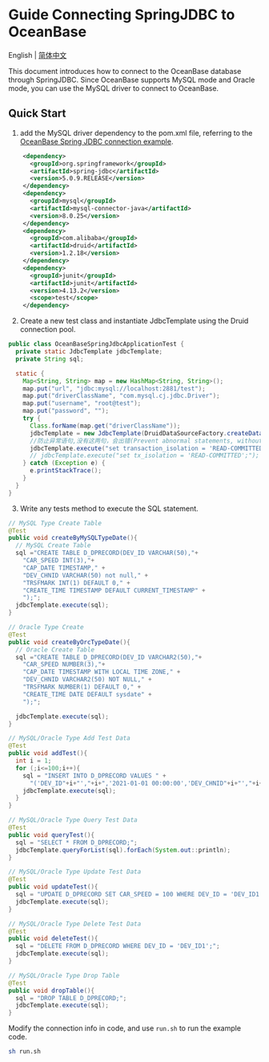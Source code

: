 # Guide Connecting SpringJDBC to OceanBase
English | [简体中文](README-CN.md)

This document introduces how to connect to the OceanBase database through SpringJDBC.
Since OceanBase supports MySQL mode and Oracle mode, you can use the MySQL driver to connect to OceanBase.

## Quick Start

1. add the MySQL driver dependency to the pom.xml file, referring to the [OceanBase Spring JDBC connection example](https://www.oceanbase.com/docs/community-observer-cn-10000000000900916).

```xml
    <dependency>
      <groupId>org.springframework</groupId>
      <artifactId>spring-jdbc</artifactId>
      <version>5.0.9.RELEASE</version>
    </dependency>
    <dependency>
      <groupId>mysql</groupId>
      <artifactId>mysql-connector-java</artifactId>
      <version>8.0.25</version>
    </dependency>
    <dependency>
      <groupId>com.alibaba</groupId>
      <artifactId>druid</artifactId>
      <version>1.2.18</version>
    </dependency>
    <dependency>
      <groupId>junit</groupId>
      <artifactId>junit</artifactId>
      <version>4.13.2</version>
      <scope>test</scope>
    </dependency>
```

2. Create a new test class and instantiate JdbcTemplate using the Druid connection pool.

```java
public class OceanBaseSpringJdbcApplicationTest {
  private static JdbcTemplate jdbcTemplate;
  private String sql;

  static {
    Map<String, String> map = new HashMap<String, String>();
    map.put("url", "jdbc:mysql://localhost:2881/test");
    map.put("driverClassName", "com.mysql.cj.jdbc.Driver");
    map.put("username", "root@test");
    map.put("password", "");
    try {
      Class.forName(map.get("driverClassName"));
      jdbcTemplate = new JdbcTemplate(DruidDataSourceFactory.createDataSource(map));
      //防止异常语句,没有这两句，会出错(Prevent abnormal statements, without which errors will occur)
      jdbcTemplate.execute("set transaction_isolation = 'READ-COMMITTED';"); // MySQL 8.0 之后，系统变量 tx_isolation 被更改为 transaction_isolation (After MySQL 8.0, the system variable tx_isolation was changed to transaction_isolation)
      // jdbcTemplate.execute("set tx_isolation = 'READ-COMMITTED';"); // MySQL 8.0 之前的版本使用 tx_isolation (tx_isolation is used in versions before MySQL 8.0)
    } catch (Exception e) {
      e.printStackTrace();
    }
  }
}
```

3. Write any tests method to execute the SQL statement.

```java
// MySQL Type Create Table
@Test
public void createByMySQLTypeDate(){
  // MySQL Create Table
  sql ="CREATE TABLE D_DPRECORD(DEV_ID VARCHAR(50),"+
    "CAR_SPEED INT(3),"+
    "CAP_DATE TIMESTAMP," +
    "DEV_CHNID VARCHAR(50) not null," +
    "TRSFMARK INT(1) DEFAULT 0," +
    "CREATE_TIME TIMESTAMP DEFAULT CURRENT_TIMESTAMP" +
    ");";
  jdbcTemplate.execute(sql);
}

// Oracle Type Create
@Test
public void createByOrcTypeDate(){
  // Oracle Create Table
  sql ="CREATE TABLE D_DPRECORD(DEV_ID VARCHAR2(50),"+
    "CAR_SPEED NUMBER(3),"+
    "CAP_DATE TIMESTAMP WITH LOCAL TIME ZONE," +
    "DEV_CHNID VARCHAR2(50) NOT NULL," +
    "TRSFMARK NUMBER(1) DEFAULT 0," +
    "CREATE_TIME DATE DEFAULT sysdate" +
    ");";

  jdbcTemplate.execute(sql);
}

// MySQL/Oracle Type Add Test Data
@Test
public void addTest(){
  int i = 1;
  for (;i<=100;i++){
    sql = "INSERT INTO D_DPRECORD VALUES " +
      "('DEV_ID"+i+"',"+i+",'2021-01-01 00:00:00','DEV_CHNID"+i+"',"+i+",'2021-01-01 00:00:00');";
    jdbcTemplate.execute(sql);
  }
}

// MySQL/Oracle Type Query Test Data
@Test
public void queryTest(){
  sql = "SELECT * FROM D_DPRECORD;";
  jdbcTemplate.queryForList(sql).forEach(System.out::println);
}

// MySQL/Oracle Type Update Test Data
@Test
public void updateTest(){
  sql = "UPDATE D_DPRECORD SET CAR_SPEED = 100 WHERE DEV_ID = 'DEV_ID1';";
  jdbcTemplate.execute(sql);
}

// MySQL/Oracle Type Delete Test Data
@Test
public void deleteTest(){
  sql = "DELETE FROM D_DPRECORD WHERE DEV_ID = 'DEV_ID1';";
  jdbcTemplate.execute(sql);
}

// MySQL/Oracle Type Drop Table
@Test
public void dropTable(){
  sql = "DROP TABLE D_DPRECORD;";
  jdbcTemplate.execute(sql);
}
```

Modify the connection info in code, and use `run.sh` to run the example code.

```bash
sh run.sh
```
